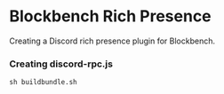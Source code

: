 

# Blockbench Rich Presence

Creating a Discord rich presence plugin for Blockbench.

### Creating discord-rpc.js

```
sh buildbundle.sh
```
